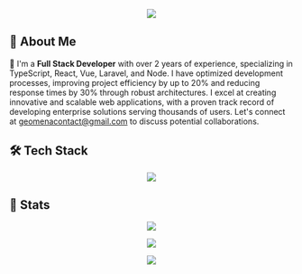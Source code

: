 <div align="center">

  ![](https://quotes-github-readme.vercel.app/api?type=horizontal&theme=radical)

</div>

### 

<div align="start">

  <h2>🌟 About Me</h2>

</div>

🌱 I'm a **Full Stack Developer** with over 2 years of experience, specializing in TypeScript, React, Vue, Laravel, and Node. I have optimized development processes, improving project efficiency by up to 20% and reducing response times by 30% through robust architectures. I excel at creating innovative and scalable web applications, with a proven track record of developing enterprise solutions serving thousands of users. Let's connect at geomenacontact@gmail.com to discuss potential collaborations.

<div align="start">

  <h2>🛠️ Tech Stack</h2>

</div>

<div align="center">
  <a href="https://skillicons.dev">
    <img src="https://skillicons.dev/icons?i=linux,docker,ts,php,react,vue,nextjs,laravel,nodejs,postgres,mysql,mongodb,redis,tailwind,nginx,kubernetes,git,cloudflare&perline=14" />
  </a>
</div>

<div align="start">

  <h2>🚀 Stats</h2>

</div>

<div align="center">

![](https://github-readme-stats.vercel.app/api?username=geo-mena&theme=one_dark_pro&hide_border=false&include_all_commits=false&count_private=false)

![](https://github-readme-streak-stats.herokuapp.com/?user=geo-mena&theme=one_dark_pro&hide_border=false)

![](https://github-readme-stats.vercel.app/api/top-langs/?username=geo-mena&theme=one_dark_pro&hide_border=false&include_all_commits=false&count_private=false&layout=compact)

</div>